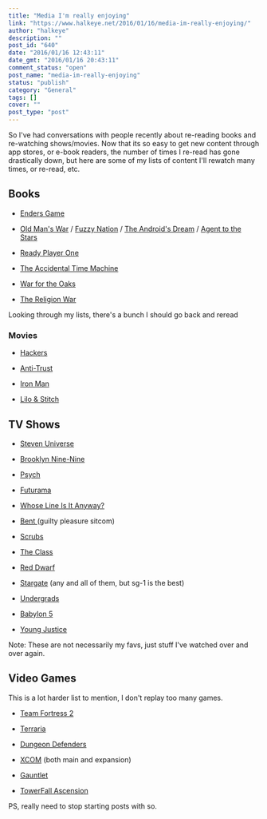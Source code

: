 ```yaml
---
title: "Media I'm really enjoying"
link: "https://www.halkeye.net/2016/01/16/media-im-really-enjoying/"
author: "halkeye"
description: ""
post_id: "640"
date: "2016/01/16 12:43:11"
date_gmt: "2016/01/16 20:43:11"
comment_status: "open"
post_name: "media-im-really-enjoying"
status: "publish"
category: "General"
tags: []
cover: ""
post_type: "post"
---
```


So I've had conversations with people recently about re-reading books and re-watching shows/movies. Now that its so easy to get new content through app stores, or e-book readers, the number of times I re-read has gone drastically down, but here are some of my lists of content I'll rewatch many times, or re-read, etc.


## Books





 
  * [Enders Game](https://www.goodreads.com/book/show/375802.Ender_s_Game)

 
  * [Old Man's War](https://www.goodreads.com/book/show/51964.Old_Man_s_War) / [Fuzzy Nation](https://www.goodreads.com/book/show/9647532-fuzzy-nation) / [The Android's Dream](https://www.goodreads.com/book/show/1126509.The_Android_s_Dream) / [Agent to the Stars](https://www.goodreads.com/book/show/3188404-agent-to-the-stars)

 
  * [Ready Player One](https://www.goodreads.com/book/show/9969571-ready-player-one)

 
  * [The Accidental Time Machine](https://www.goodreads.com/book/show/3744307-the-accidental-time-machine)

 
  * [War for the Oaks](https://www.goodreads.com/book/show/771527.War_for_the_Oaks)

 
  * [The Religion War](https://www.goodreads.com/book/show/53885.The_Religion_War)


Looking through my lists, there's a bunch I should go back and reread


### Movies





 
  * [Hackers](https://www.themoviedb.org/movie/10428?language=en)

 
  * [Anti-Trust](https://www.themoviedb.org/movie/9989?language=en)

 
  * [Iron Man](https://www.themoviedb.org/movie/1726?language=en)

 
  * [Lilo & Stitch](https://www.themoviedb.org/movie/11544?language=en)




## TV Shows





 
  * [Steven Universe](http://www.imdb.com/title/tt3061046/?ref_=fn_al_tt_4)

 
  * [Brooklyn Nine-Nine](http://www.imdb.com/title/tt2467372/?ref_=fn_al_tt_1)

 
  * [Psych](http://www.imdb.com/title/tt0491738/?ref_=fn_al_tt_1)

 
  * [Futurama](http://www.imdb.com/title/tt0149460/?ref_=fn_al_tt_1)

 
  * [Whose Line Is It Anyway?](http://www.imdb.com/title/tt2919910/?ref_=fn_al_tt_2)

 
  * [Bent ](http://www.imdb.com/title/tt1839417/?ref_=fn_al_tt_2)(guilty pleasure sitcom)

 
  * [Scrubs](http://www.imdb.com/title/tt0285403/)

 
  * [The Class](http://www.imdb.com/title/tt0484082/)

 
  * [Red Dwarf](http://www.imdb.com/title/tt0094535/)

 
  * [Stargate](http://www.imdb.com/title/tt0118480/) (any and all of them, but sg-1 is the best)

 
  * [Undergrads](http://www.imdb.com/title/tt0292861/)

 
  * [Babylon 5](http://www.imdb.com/title/tt0105946/?ref_=fn_al_tt_1)

 
  * [Young Justice](http://www.imdb.com/title/tt1641384/?ref_=fn_al_tt_1)


Note: These are not necessarily my favs, just stuff I've watched over and over again.


## Video Games


This is a lot harder list to mention, I don't replay too many games.



 
  * [Team Fortress 2](http://store.steampowered.com/app/440/)

 
  * [Terraria](http://store.steampowered.com/app/105600/)

 
  * [Dungeon Defenders](http://store.steampowered.com/app/65800/)

 
  * [XCOM](http://store.steampowered.com/app/200510/) (both main and expansion)

 
  * [Gauntlet](http://store.steampowered.com/app/258970)

 
  * [TowerFall Ascension](http://store.steampowered.com/app/251470)


PS, really need to stop starting posts with so.
